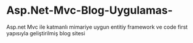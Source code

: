 # Asp.Net-Mvc-Blog-Uygulamas-
Asp.net Mvc ile katmanlı mimariye uygun entitiy framework ve code first yapısıyla geliştirilmiş blog sitesi
